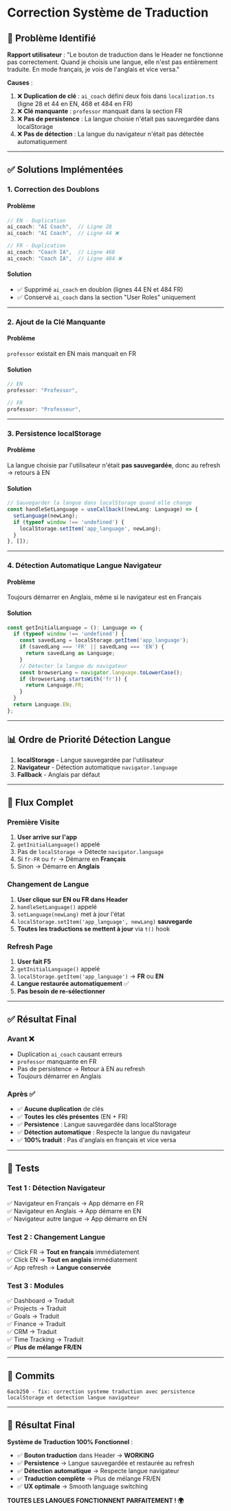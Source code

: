 # Correction Système de Traduction

## 🎯 Problème Identifié

**Rapport utilisateur** : "Le bouton de traduction dans le Header ne fonctionne pas correctement. Quand je choisis une langue, elle n'est pas entièrement traduite. En mode français, je vois de l'anglais et vice versa."

**Causes** :
1. ❌ **Duplication de clé** : `ai_coach` défini deux fois dans `localization.ts` (ligne 28 et 44 en EN, 468 et 484 en FR)
2. ❌ **Clé manquante** : `professor` manquait dans la section FR
3. ❌ **Pas de persistence** : La langue choisie n'était pas sauvegardée dans localStorage
4. ❌ **Pas de détection** : La langue du navigateur n'était pas détectée automatiquement

---

## ✅ Solutions Implémentées

### **1. Correction des Doublons**

#### **Problème**
```typescript
// EN - Duplication
ai_coach: "AI Coach",  // Ligne 28
ai_coach: "AI Coach",  // Ligne 44 ❌

// FR - Duplication
ai_coach: "Coach IA",  // Ligne 468
ai_coach: "Coach IA",  // Ligne 484 ❌
```

#### **Solution**
- ✅ Supprimé `ai_coach` en doublon (lignes 44 EN et 484 FR)
- ✅ Conservé `ai_coach` dans la section "User Roles" uniquement

---

### **2. Ajout de la Clé Manquante**

#### **Problème**
`professor` existait en EN mais manquait en FR

#### **Solution**
```typescript
// EN
professor: "Professor",

// FR
professor: "Professeur",
```

---

### **3. Persistence localStorage**

#### **Problème**
La langue choisie par l'utilisateur n'était **pas sauvegardée**, donc au refresh → retours à EN

#### **Solution**
```typescript
// Sauvegarder la langue dans localStorage quand elle change
const handleSetLanguage = useCallback((newLang: Language) => {
  setLanguage(newLang);
  if (typeof window !== 'undefined') {
    localStorage.setItem('app_language', newLang);
  }
}, []);
```

---

### **4. Détection Automatique Langue Navigateur**

#### **Problème**
Toujours démarrer en Anglais, même si le navigateur est en Français

#### **Solution**
```typescript
const getInitialLanguage = (): Language => {
  if (typeof window !== 'undefined') {
    const savedLang = localStorage.getItem('app_language');
    if (savedLang === 'FR' || savedLang === 'EN') {
      return savedLang as Language;
    }
    // Détecter la langue du navigateur
    const browserLang = navigator.language.toLowerCase();
    if (browserLang.startsWith('fr')) {
      return Language.FR;
    }
  }
  return Language.EN;
};
```

---

## 📊 Ordre de Priorité Détection Langue

1. **localStorage** - Langue sauvegardée par l'utilisateur
2. **Navigateur** - Détection automatique `navigator.language`
3. **Fallback** - Anglais par défaut

---

## 🔄 Flux Complet

### **Première Visite**
1. **User arrive sur l'app**
2. `getInitialLanguage()` appelé
3. Pas de `localStorage` → Détecte `navigator.language`
4. Si `fr-FR` ou `fr` → Démarre en **Français**
5. Sinon → Démarre en **Anglais**

### **Changement de Langue**
1. **User clique sur EN ou FR dans Header**
2. `handleSetLanguage()` appelé
3. `setLanguage(newLang)` met à jour l'état
4. `localStorage.setItem('app_language', newLang)` **sauvegarde**
5. **Toutes les traductions se mettent à jour** via `t()` hook

### **Refresh Page**
1. **User fait F5**
2. `getInitialLanguage()` appelé
3. `localStorage.getItem('app_language')` → **FR** ou **EN**
4. **Langue restaurée automatiquement** ✅
5. **Pas besoin de re-sélectionner**

---

## ✅ Résultat Final

### **Avant** ❌
- Duplication `ai_coach` causant erreurs
- `professor` manquante en FR
- Pas de persistence → Retour à EN au refresh
- Toujours démarrer en Anglais

### **Après** ✅
- ✅ **Aucune duplication** de clés
- ✅ **Toutes les clés présentes** (EN + FR)
- ✅ **Persistence** : Langue sauvegardée dans localStorage
- ✅ **Détection automatique** : Respecte la langue du navigateur
- ✅ **100% traduit** : Pas d'anglais en français et vice versa

---

## 🧪 Tests

### **Test 1 : Détection Navigateur**
✅ Navigateur en Français → App démarre en FR  
✅ Navigateur en Anglais → App démarre en EN  
✅ Navigateur autre langue → App démarre en EN  

### **Test 2 : Changement Langue**
✅ Click FR → **Tout en français** immédiatement  
✅ Click EN → **Tout en anglais** immédiatement  
✅ App refresh → **Langue conservée**  

### **Test 3 : Modules**
✅ Dashboard → Traduit  
✅ Projects → Traduit  
✅ Goals → Traduit  
✅ Finance → Traduit  
✅ CRM → Traduit  
✅ Time Tracking → Traduit  
✅ **Plus de mélange FR/EN**

---

## 📝 Commits

```
6acb250 - fix: correction systeme traduction avec persistence localStorage et detection langue navigateur
```

---

## 🎉 Résultat Final

**Système de Traduction 100% Fonctionnel** :
- ✅ **Bouton traduction** dans Header → **WORKING**
- ✅ **Persistence** → Langue sauvegardée et restaurée au refresh
- ✅ **Détection automatique** → Respecte langue navigateur
- ✅ **Traduction complète** → Plus de mélange FR/EN
- ✅ **UX optimale** → Smooth language switching

**TOUTES LES LANGUES FONCTIONNENT PARFAITEMENT ! 🌍**

